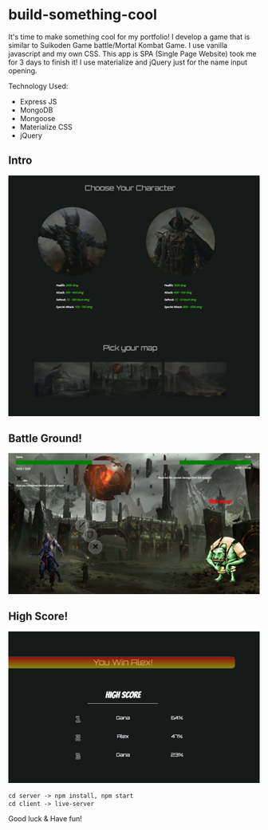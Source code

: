 # build-something-cool

It's time to make something cool for my portfolio! I develop a game that is similar to Suikoden Game battle/Mortal Kombat Game. I use vanilla javascript and my own CSS. This app is SPA (Single Page Website) took me for 3 days to finish it! I use materialize and jQuery just for the name input opening.

Technology Used:
* Express JS
* MongoDB
* Mongoose
* Materialize CSS
* jQuery

## Intro
![Alt text](/screenshot/intro.png?raw=true "Intro")
## Battle Ground!
![Alt text](/screenshot/main.png?raw=true "Battle Ground")
## High Score!
![Alt text](/screenshot/end.png?raw=true "High Score")

```
cd server -> npm install, npm start
cd client -> live-server
```

Good luck & Have fun!
